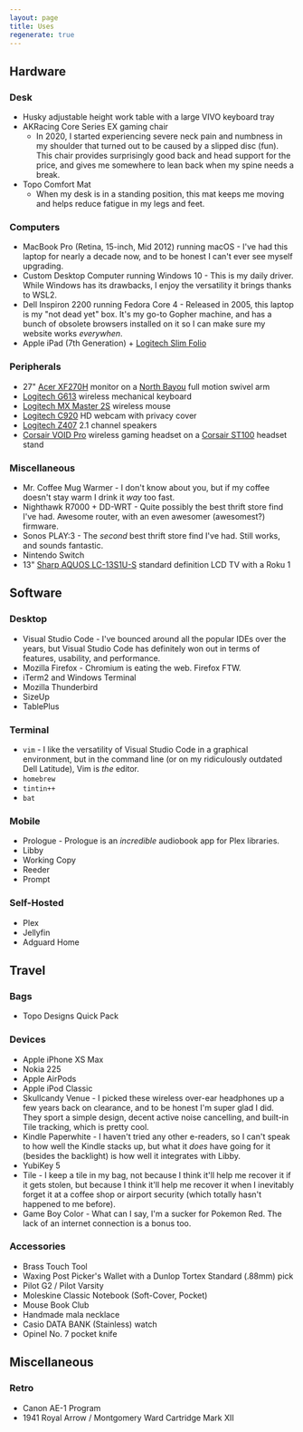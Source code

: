 ```yaml
---
layout: page
title: Uses
regenerate: true
---
```


## Hardware

### Desk

- Husky adjustable height work table with a large VIVO keyboard tray
- AKRacing Core Series EX gaming chair
  - In 2020, I started experiencing severe neck pain and numbness in my shoulder that turned out to be caused by a slipped disc (fun). This chair provides surprisingly good back and head support for the price, and gives me somewhere to lean back when my spine needs a break.
- Topo Comfort Mat
  -  When my desk is in a standing position, this mat keeps me moving and helps reduce fatigue in my legs and feet.

### Computers

- MacBook Pro (Retina, 15-inch, Mid 2012) running macOS - I've had this laptop for nearly a decade now, and to be honest I can't ever see myself upgrading.
- Custom Desktop Computer running Windows 10 - This is my daily driver. While Windows has its drawbacks, I enjoy the versatility it brings thanks to WSL2.
- Dell Inspiron 2200 running Fedora Core 4 - Released in 2005, this laptop is my "not dead yet" box. It's my go-to Gopher machine, and has a bunch of obsolete browsers installed on it so I can make sure my website works _everywhen_.
- Apple iPad (7th Generation) + [Logitech Slim Folio](https://amzn.com/B07YFFKH27)

### Peripherals

- 27" [Acer XF270H](https://amzn.com/B07G3YRT4H) monitor on a [North Bayou](https://amzn.com/B01AI2YGK4) full motion swivel arm
- [Logitech G613](https://amzn.com/B07796MBJ7) wireless mechanical keyboard
- [Logitech MX Master 2S](https://amzn.com/B071YZJ1G1) wireless mouse
- [Logitech C920](https://amzn.com/B006JH8T3S) HD webcam with privacy cover
- [Logitech Z407](https://amzn.com/B0877BPCJM) 2.1 channel speakers
- [Corsair VOID Pro](https://amzn.com/B0748N6796) wireless gaming headset on a [Corsair ST100](B075JGKX4X) headset stand

### Miscellaneous

- Mr. Coffee Mug Warmer - I don't know about you, but if my coffee doesn't stay warm I drink it _way_ too fast.
- Nighthawk R7000 + DD-WRT - Quite possibly the best thrift store find I've had. Awesome router, with an even awesomer (awesomest?) firmware.
- Sonos PLAY:3 - The _second_ best thrift store find I've had. Still works, and sounds fantastic.
- Nintendo Switch
- 13" [Sharp AQUOS LC-13S1U-S](https://www.newegg.com/p/N82E16889101028) standard definition LCD TV with a Roku 1

## Software

### Desktop

- Visual Studio Code - I've bounced around all the popular IDEs over the years, but Visual Studio Code has definitely won out in terms of features, usability, and performance.
- Mozilla Firefox - Chromium is eating the web. Firefox FTW.
- iTerm2 and Windows Terminal
- Mozilla Thunderbird
- SizeUp
- TablePlus

### Terminal

- `vim` - I like the versatility of Visual Studio Code in a graphical environment, but in the command line (or on my ridiculously outdated Dell Latitude), Vim is _the_ editor.
- `homebrew`
- `tintin++`
- `bat`

### Mobile

- Prologue - Prologue is an _incredible_ audiobook app for Plex libraries.
- Libby
- Working Copy
- Reeder
- Prompt

### Self-Hosted

- Plex
- Jellyfin
- Adguard Home

## Travel

### Bags

- Topo Designs Quick Pack

### Devices

- Apple iPhone XS Max
- Nokia 225
- Apple AirPods
- Apple iPod Classic
- Skullcandy Venue - I picked these wireless over-ear headphones up a few years back on clearance, and to be honest I'm super glad I did. They sport a simple design, decent active noise cancelling, and built-in Tile tracking, which is pretty cool.
- Kindle Paperwhite - I haven't tried any other e-readers, so I can't speak to how well the Kindle stacks up, but what it _does_ have going for it (besides the backlight) is how well it integrates with Libby.
- YubiKey 5
- Tile - I keep a tile in my bag, not because I think it'll help me recover it if it gets stolen, but because I think it'll help me recover it when I inevitably forget it at a coffee shop or airport security (which totally hasn't happened to me before).
- Game Boy Color - What can I say, I'm a sucker for Pokemon Red. The lack of an internet connection is a bonus too.

### Accessories

- Brass Touch Tool
- Waxing Post Picker's Wallet with a Dunlop Tortex Standard (.88mm) pick
- Pilot G2 / Pilot Varsity
- Moleskine Classic Notebook (Soft-Cover, Pocket)
- Mouse Book Club
- Handmade mala necklace
- Casio DATA BANK (Stainless) watch
- Opinel No. 7 pocket knife

## Miscellaneous

### Retro

- Canon AE-1 Program
- 1941 Royal Arrow / Montgomery Ward Cartridge Mark XII